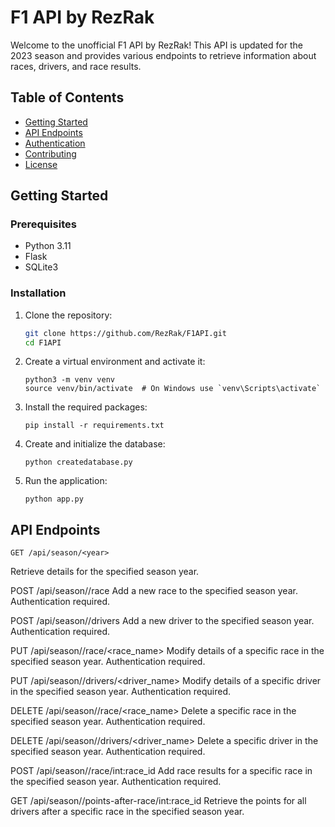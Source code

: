 # F1 API by RezRak

Welcome to the unofficial F1 API by RezRak! This API is updated for the 2023 season and provides various endpoints to retrieve information about races, drivers, and race results.

## Table of Contents

- [Getting Started](#getting-started)
- [API Endpoints](#api-endpoints)
- [Authentication](#authentication)
- [Contributing](#contributing)
- [License](#license)

## Getting Started

### Prerequisites

- Python 3.11
- Flask
- SQLite3

### Installation

1. Clone the repository:

   ```bash
   git clone https://github.com/RezRak/F1API.git
   cd F1API

2. Create a virtual environment and activate it:

    ```
    python3 -m venv venv
    source venv/bin/activate  # On Windows use `venv\Scripts\activate`

3. Install the required packages:

   ```
   pip install -r requirements.txt

4. Create and initialize the database:

   ```
   python createdatabase.py

5. Run the application:

   ```
   python app.py

## API Endpoints

```
GET /api/season/<year>
```
Retrieve details for the specified season year.

POST /api/season/<year>/race
Add a new race to the specified season year. Authentication required.

POST /api/season/<year>/drivers
Add a new driver to the specified season year. Authentication required.

PUT /api/season/<year>/race/<race_name>
Modify details of a specific race in the specified season year. Authentication required.

PUT /api/season/<year>/drivers/<driver_name>
Modify details of a specific driver in the specified season year. Authentication required.

DELETE /api/season/<year>/race/<race_name>
Delete a specific race in the specified season year. Authentication required.

DELETE /api/season/<year>/drivers/<driver_name>
Delete a specific driver in the specified season year. Authentication required.

POST /api/season/<year>/race/int:race_id
Add race results for a specific race in the specified season year. Authentication required.

GET /api/season/<year>/points-after-race/int:race_id
Retrieve the points for all drivers after a specific race in the specified season year.


   




